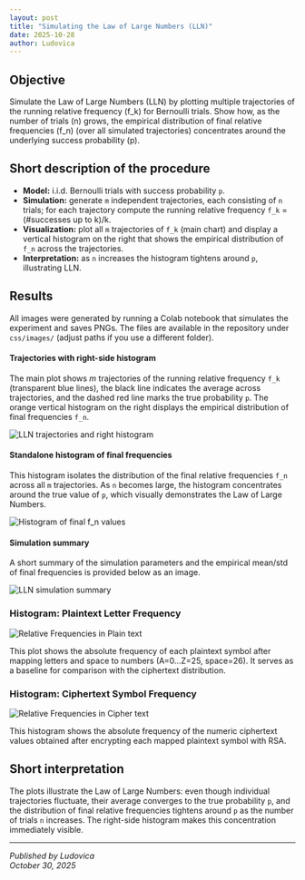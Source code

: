 ```yaml
---
layout: post
title: "Simulating the Law of Large Numbers (LLN)"
date: 2025-10-28
author: Ludovica
---
```


<h2>Objective</h2>

Simulate the Law of Large Numbers (LLN) by plotting multiple trajectories of the running relative frequency \(f_k\) for Bernoulli trials. Show how, as the number of trials \(n\) grows, the empirical distribution of final relative frequencies \(f_n\) (over all simulated trajectories) concentrates around the underlying success probability \(p\).

<h2>Short description of the procedure</h2>

<ul>
  <li><strong>Model:</strong> i.i.d. Bernoulli trials with success probability <code>p</code>.</li>
  <li><strong>Simulation:</strong> generate <code>m</code> independent trajectories, each consisting of <code>n</code> trials; for each trajectory compute the running relative frequency <code>f_k</code> = (#successes up to k)/k.</li>
  <li><strong>Visualization:</strong> plot all <code>m</code> trajectories of <code>f_k</code> (main chart) and display a vertical histogram on the right that shows the empirical distribution of <code>f_n</code> across the trajectories.</li>
  <li><strong>Interpretation:</strong> as <code>n</code> increases the histogram tightens around <code>p</code>, illustrating LLN.</li>
</ul>

<h2>Results</h2>

<p>All images were generated by running a Colab notebook that simulates the experiment and saves PNGs. The files are available in the repository under <code>css/images/</code> (adjust paths if you use a different folder).</p>

<h4>Trajectories with right-side histogram</h4>
<p>
The main plot shows <em>m</em> trajectories of the running relative frequency <code>f_k</code> (transparent blue lines),
the black line indicates the average across trajectories, and the dashed red line marks the true probability <code>p</code>.
The orange vertical histogram on the right displays the empirical distribution of final frequencies <code>f_n</code>.
</p>
<img src="{{ site.baseurl }}/assets/images/hmwk4/lln_trajectories_with_right_hist.png" alt="LLN trajectories and right histogram" class="center-image">

<h4>Standalone histogram of final frequencies</h4>
<p>
This histogram isolates the distribution of the final relative frequencies <code>f_n</code> across all <code>m</code> trajectories.
As <code>n</code> becomes large, the histogram concentrates around the true value of <code>p</code>, which visually demonstrates the Law of Large Numbers.
</p>
<img src="{{ site.baseurl }}/assets/images/hmwk4/lln_hist_only.png" alt="Histogram of final f_n values" class="center-image">

<h4>Simulation summary</h4>
<p>
A short summary of the simulation parameters and the empirical mean/std of final frequencies is provided below as an image.
</p>
<img src="{{ site.baseurl }}/assets/images/hmwk4/lln_summary.png" alt="LLN simulation summary" class="center-image">

<h3>Histogram: Plaintext Letter Frequency</h3>
<img src="{{ site.baseurl }}/assets/images/hmwk4/plain_freq_2.jpg" alt="Relative Frequencies in Plain text" class="center-image">

<p>
This plot shows the absolute frequency of each plaintext symbol after mapping letters and space to numbers (A=0…Z=25, space=26). It serves as a baseline for comparison with the ciphertext distribution.</p>

<h3>Histogram: Ciphertext Symbol Frequency</h3>
<img src="{{ site.baseurl }}/assets/images/hmwk4/cipher_freq_1.jpg" alt="Relative Frequencies in Cipher text" class="center-image">

<p>
This histogram shows the absolute frequency of the numeric ciphertext values obtained after encrypting each mapped plaintext symbol with RSA.</p>




<h2>Short interpretation</h2>

<p>
The plots illustrate the Law of Large Numbers: even though individual trajectories fluctuate, their average converges to the true probability <code>p</code>, and the distribution of final relative frequencies tightens around <code>p</code> as the number of trials <code>n</code> increases. The right-side histogram makes this concentration immediately visible.
</p>

---

*Published by Ludovica*  
*October 30, 2025*
